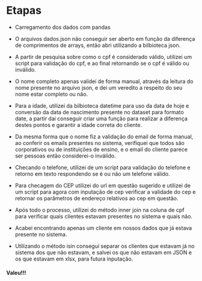 # Etapas

- Carregamento dos dados com pandas

- O arquivos dados.json não conseguir ser aberto em função da diferença de comprimentos de arrays, então abri utilizando a bilbioteca json.

- A partir de pesquisa sobre como o cpf é considerado válido, utilizei um script para validação do cpf, e ao final retornando se o cpf é válido ou inválido.

- O nome completo apenas validei de forma manual, através da leitura do nome presente no arquivo json, e dei um veredito a respeito do seu nome estar completo ou não.

- Para a idade, utilizei da bilbioteca datetime para uso da data de hoje e conversão da data de nascimento presente no dataset para formato date, a partir dai conseguir criar uma função para realizar a diferença destes pontos e garantir a idade correta do cliente.

- Da mesma forma que o nome fiz a validação do email de forma manual, ao conferir os emails presentes no sistema, verifiquei que todos são corporativos ou de instituições de ensino, e o email do cliente parece ser pessoas então considerei-o inválido.

- Checando o telefone, utilizei de um script para validação do telefone e retorno em texto respondendo se é ou não um telefone válido.

- Para checagem do CEP utilizei do url em questão sugerido e utilizei de um script para agora com inputação de cep verificar a validade do cep e retornar os parâmetros de endereço relativos ao cep em questão.

- Após todo o processo, utilizei do método inner join na coluna de cpf para verificar quais clientes estavam presentes no sistema e quais não.

- Acabei encontrando apenas um cliente em nossos dados que já estava presente no sistema.

- Utilizando o método isin consegui separar os clientes que estavam já no sistema dos que não estavam, e salvei os que não estavam em JSON e os que estavam em xlsx, para futura inputação.

#### Valeu!!!

